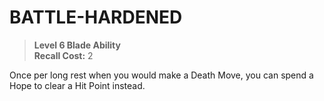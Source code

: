 ﻿---
tags:
  - Ability
  - CharacterOption
name: 'BATTLE-HARDENED'
level: 6
domain: 'Blade'
type: 'Ability'
recall: '2'
description: 'Once per long rest when you would make a Death Move, you can spend a Hope to clear a Hit Point instead.'
---
# BATTLE-HARDENED

> **Level 6 Blade Ability**  
> **Recall Cost:** 2

Once per long rest when you would make a Death Move, you can spend a Hope to clear a Hit Point instead.
